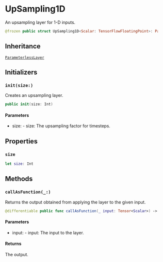 # UpSampling1D

An upsampling layer for 1-D inputs.

``` swift
@frozen public struct UpSampling1D<Scalar: TensorFlowFloatingPoint>: ParameterlessLayer
```

## Inheritance

[`ParameterlessLayer`](/ParameterlessLayer)

## Initializers

### `init(size:)`

Creates an upsampling layer.

``` swift
public init(size: Int)
```

#### Parameters

  - size: - size: The upsampling factor for timesteps.

## Properties

### `size`

``` swift
let size: Int
```

## Methods

### `callAsFunction(_:)`

Returns the output obtained from applying the layer to the given input.

``` swift
@differentiable public func callAsFunction(_ input: Tensor<Scalar>) -> Tensor<Scalar>
```

#### Parameters

  - input: - input: The input to the layer.

#### Returns

The output.
